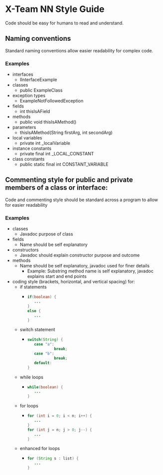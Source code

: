 # X-Team NN Style Guide

Code should be easy for humans to read and understand.

## Naming conventions

Standard naming conventions allow easier readability for complex code.

### Examples
* interfaces
  * IInterfaceExample
* classes
  * public ExampleClass
* exception types
  * ExampleNotFollowedException
* fields
  * int thisIsAField
* methods
  * public void thisIsAMethod()
* parameters
  * thisIsAMethod(String firstArg, int secondArg)
* local variables
  * private int \_localVariable
* instance constants
  * private final int \_LOCAL_CONSTANT
* class constants
  * public static final int CONSTANT_VARIABLE

## Commenting style for public and private members of a class or interface:

Code and commenting style should be standard across a program to allow for easier readability 

### Examples

* classes
  * Javadoc purpose of class
* fields
  * Name should be self explanatory
* constructors
  * Javadoc should explain constructor purpose and outcome
* methods
  * Name should be self explanatory, javadoc used for finer details
    * Example: Substring method name is self explanatory, javadoc explains start and end points
* coding style (brackets, horizontal, and vertical spacing) for:
  * if statements
    * ```java
      if(boolean) {
         ...
      }
      else { 
         ...
      }
      ```
  * switch statement
    * ```java
      switch(String) {
         case "a":
                  break;
         case "b":
                  break;
         default:
      }
      ```
  * while loops
    * ```java
      while(boolean) {
         ...
      }
      ```
  * for loops
    * ```java
      for (int i = 0; i < n; i++) {
         ...
      }
      for (int j = n; j > 0; j--) {
         ...
      }
      ```
  * enhanced for loops
    * ```java
      for (String s : list) {
         ...
      }
      ```
